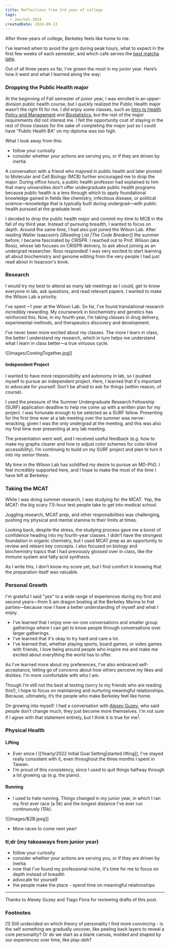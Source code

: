 ```yaml
---
title: Reflections from 3rd year of college
tags:
  - Journal-2024
createdDate: 2024-09-13
---
```

After three years of college, Berkeley feels like home to me.

I’ve learned when to avoid the gym during peak hours, what to expect in the first few weeks of each semester, and which cafe serves the [best matcha latte](https://maps.app.goo.gl/1oYV5JDbaXoQDgE59).

Out of all three years so far, I’ve grown the most in my junior year. Here’s how it went and what I learned along the way: 
### Dropping the Public Health major
At the beginning of Fall semester of junior year, I was enrolled in an upper-division public health course, but I quickly realized the Public Health major wasn’t the right fit for me. I *did* enjoy some classes, such as [Intro to Health Policy and Management](https://classes.berkeley.edu/content/pbhlth-150d) and [Biostatistics](https://classes.berkeley.edu/content/2023-fall-pbhlth-142-001-lec-001), but the rest of the major requirements did not interest me. I felt the opportunity cost of staying in the rest of those classes for the sake of completing the major just so I could have "Public Health BA" on my diploma was too high.

What I took away from this:
- follow your curiosity
- consider whether your actions are serving you, or if they are driven by inertia 

A conversation with a friend who majored in public health and later pivoted to Molecular and Cell Biology (MCB) further encouraged me to drop the major. During office hours, a public health professor had explained to him that many universities don’t offer undergraduate public health programs because public health is a lens through which to apply foundational knowledge gained in fields like chemistry, infectious disease, or political science—knowledge that is typically built during undergrad—with public health pursued at the graduate level.

I decided to drop the public health major and commit my time to MCB in the fall of my third year. Instead of pursuing breadth, I wanted to focus on depth. Around the same time, I had also just joined the Wilson Lab. After reading Walter Isaacson’s *[[Reading List |The Code Breaker]]* the summer before, I became fascinated by CRISPR. I reached out to Prof. Wilson (aka Ross), whose lab focuses on CRISPR delivery, to ask about joining as an undergrad researcher. Ross responded! I was very excited to start learning all about biochemistry and genome editing from the very people I had just read about in Issacson's book.
### Research
I would try my best to attend as many lab meetings as I could, get to know everyone in lab, ask questions, and read relevant papers. I wanted to make the Wilson Lab a priority. 

I've spent ~1 year at the Wilson Lab. So far, I’ve found translational research incredibly rewarding. My coursework in biochemistry and genetics has reinforced this. Now, in my fourth year, I’m taking classes in drug delivery, experimental methods, and therapeutics discovery and development. 

I’ve never been more excited about my classes. The more I learn in class, the better I understand my research, which in turn helps me understand what I learn in class better—a true virtuous cycle.

![[Images/ComingTogether.jpg]]
#### Independent Project
I wanted to have more responsibility and autonomy in lab, so I pushed myself to pursue an independent project. Here, I learned that it's important to advocate for yourself. Don't be afraid to ask for things (within reason, of course).

I used the pressure of the Summer Undergraduate Research Fellowship (SURF) application deadline to help me come up with a written plan for my project. I was fortunate enough to be selected as a SURF fellow. Presenting for the first time ever at a lab meeting over the summer was nerve-wracking, given I was the only undergrad at the meeting, and this was also my first time ever presenting at any lab meeting. 

The presentation went well, and I received useful feedback (e.g. how to make my graphs clearer and how to adjust color schemes for color-blind accessibility). I’m continuing to build on my SURF project and plan to turn it into my senior thesis.

My time in the Wilson Lab has solidified my desire to pursue an MD-PhD. I feel incredibly supported here, and I hope to make the most of the time I have left at Berkeley.
### Taking the MCAT

While I was doing summer research, I was studying for the MCAT. Yep, the MCAT: the big scary 7.5-hour test people take to get into medical school.

Juggling research, MCAT prep, and other responsibilities was challenging, pushing my physical and mental stamina to their limits at times. 

Looking back, despite the stress, the studying process gave me a boost of confidence heading into my fourth-year classes. I didn’t have the strongest foundation in organic chemistry, but I used MCAT prep as an opportunity to review and relearn key concepts. I also focused on biology and biochemistry topics that I had previously glossed over in class, like the immune system and fatty acid synthesis.

As I write this, I don’t know my score yet, but I find comfort in knowing that the preparation itself was valuable.
### Personal Growth
I'm grateful I said "yes" to a wide range of experiences during my first and second years—from 5 am dragon boating at the Berkeley Marina to frat parties—because now I have a better understanding of myself and what I enjoy.

- I've learned that I enjoy one-on-one conversations and smaller group gatherings where I can get to know people through conversations over larger gatherings. 
- I've learned that it's okay to try hard and care a lot. 
- I've learned that, whether playing sports, board games, or video games with friends, I love being around people who inspire me and make me excited about everything the world has to offer.

As I've learned more about my preferences, I’ve also embraced self-acceptance, letting go of concerns about how others perceive my likes and dislikes. I’m more comfortable with who I am. 

Though I’m still not the best at texting (sorry to my friends who are reading this!), I hope to focus on maintaining and nurturing meaningful relationships. Because, ultimately, it’s the people who make Berkeley feel like home.

On growing into myself: I had a conversation with [Alexey Guzey](https://guzey.com/), who said people don’t change much, they just become more themselves. I'm not sure if I agree with that statement entirely, but I think it is true for me<sup id="fn1">[1](#fnref1)</sup>.
### Physical Health
#### Lifting
- Ever since I [[Yearly/2022 Initial Goal Setting|started lifting]], I've stayed really consistent with it, even throughout the three months I spent in Taiwan.
- I'm proud of this consistency, since I used to quit things halfway through a lot growing up (e.g. the piano).
#### Running
- I used to hate running. Things changed in my junior year, in which I ran my first ever race (a 5k) and the longest distance I've ever run continuously (15k).

![[Images/B2B.jpeg]]

- More races to come next year!

### tl;dr (my takeaways from junior year)
- follow your curiosity
- consider whether your actions are serving you, or if they are driven by inertia 
- now that I've found my professional niche, it's time for me to focus on depth instead of breadth
- advocate for yourself
- the people make the place - spend time on meaningful relationships

*** 
Thanks to Alexey Guzey and Tiago Flora for reviewing drafts of this post. 
### Footnotes
<span id="fnref1">[1]</span> Still undecided on which theory of personality I find more convincing - is the self something we gradually uncover, like peeling back layers to reveal a core personality? Or do we start as a blank canvas, molded and shaped by our experiences over time, like play-doh?